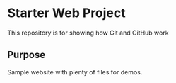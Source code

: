 # Starter Web Project

This repository is for showing how Git and GitHub work

## Purpose

Sample website with plenty of files for demos.
